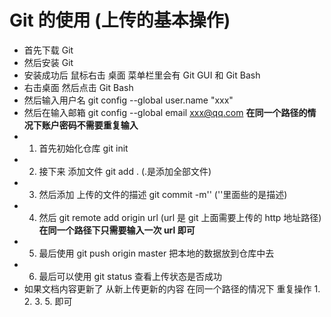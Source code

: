 # Git 的使用 (上传的基本操作)

- 首先下载 Git
- 然后安装 Git
- 安装成功后 鼠标右击 桌面 菜单栏里会有 Git GUI 和 Git Bash
- 右击桌面 然后点击 Git Bash
- 然后输入用户名 git config --global user.name "xxx"
- 然后在输入邮箱 git config --global email xxx@qq.com
  **在同一个路径的情况下账户密码不需要重复输入**
- 1. 首先初始化仓库 git init
- 2. 接下来 添加文件 git add . (.是添加全部文件)
- 3. 然后添加 上传的文件的描述 git commit -m'' (''里面些的是描述)
- 4. 然后 git remote add origin url (url 是 git 上面需要上传的 http 地址路径)
     **在同一个路径下只需要输入一次 url 即可**
- 5. 最后使用 git push origin master 把本地的数据放到仓库中去
- 6. 最后可以使用 git status 查看上传状态是否成功
- 如果文档内容更新了 从新上传更新的内容 在同一个路径的情况下 重复操作 1. 2. 3. 5. 即可
